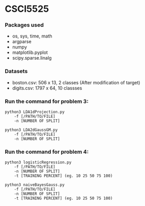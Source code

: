 # CSCI5525
### Packages used
* os, sys, time, math
* argparse
* numpy
* matplotlib.pyplot
* scipy.sparse.linalg
### Datasets
* boston.csv: 506 x 13, 2 classes (After modification of target)
* digits.csv: 1797 x 64, 10 classses
### Run the command for problem 3:
```
python3 LDA1dProjection.py
	-f [/PATH/TO/FILE]
	-n [NUMBER OF SPLIT]

python3 LDA2dGaussGM.py
	-f [/PATH/TO/FILE]
	-n [NUMBER OF SPLIT]
```

### Run the command for problem 4:
```
python3 logisticRegression.py
	-f [/PATH/TO/FILE]
	-n [NUMBER OF SPLIT]
	-t [TRAINING PERCENT] (eg. 10 25 50 75 100)
  
python3 naiveBayesGauss.py
	-f [/PATH/TO/FILE]
	-n [NUMBER OF SPLIT]
	-t [TRAINING PERCENT] (eg. 10 25 50 75 100)
```
